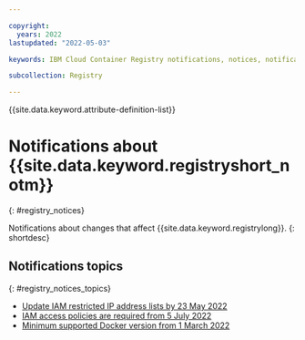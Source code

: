 ```yaml
---

copyright:
  years: 2022
lastupdated: "2022-05-03"

keywords: IBM Cloud Container Registry notifications, notices, notifications

subcollection: Registry

---
```


{{site.data.keyword.attribute-definition-list}}

# Notifications about {{site.data.keyword.registryshort_notm}}
{: #registry_notices}

Notifications about changes that affect {{site.data.keyword.registrylong}}.
{: shortdesc}

## Notifications topics
{: #registry_notices_topics}

- [Update IAM restricted IP address lists by 23 May 2022](/docs/Registry?topic=Registry-registry_notices_iam_private_network)
- [IAM access policies are required from 5 July 2022](/docs/Registry?topic=Registry-registry_notices_iam_policy)
- [Minimum supported Docker version from 1 March 2022](https://cloud.ibm.com/docs/Registry?topic=Registry-registry_notices_docker)


